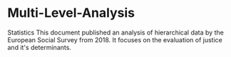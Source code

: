 # Multi-Level-Analysis
Statistics
This document published an analysis of hierarchical data by the European Social Survey from 2018.
It focuses on the evaluation of justice and it's determinants.
